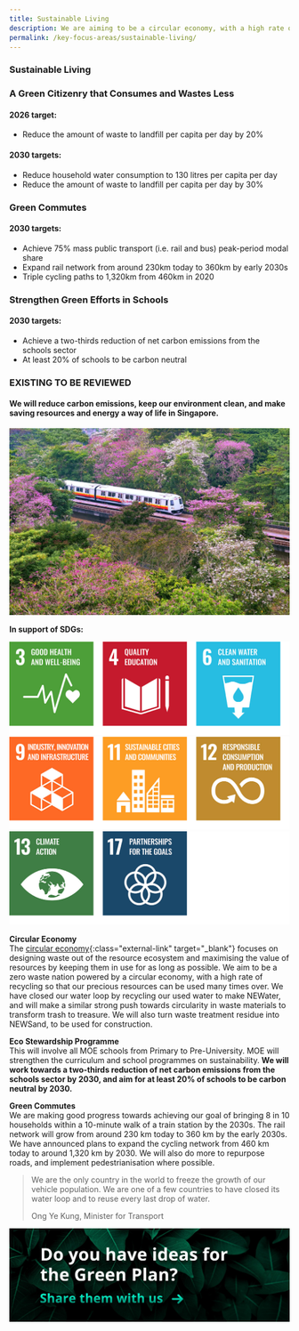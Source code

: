 ```yaml
---
title: Sustainable Living
description: We are aiming to be a circular economy, with a high rate of recycling and reuse. From recycling food to NEWSand, learn how the Singapore Green Plan 2030 will help us become a circular economy. 
permalink: /key-focus-areas/sustainable-living/
---
```


### Sustainable Living

### A Green Citizenry that Consumes and Wastes Less

#### 2026 target:
- Reduce the amount of waste to landfill per capita per day by 20%

#### 2030 targets:
- Reduce household water consumption to 130 litres per capita per day
- Reduce the amount of waste to landfill per capita per day by 30%

### Green Commutes

#### 2030 targets:
- Achieve 75% mass public transport (i.e. rail and bus) peak-period modal share
- Expand rail network from around 230km today to 360km by early 2030s
- Triple cycling paths to 1,320km from 460km in 2020

### Strengthen Green Efforts in Schools

#### 2030 targets:
- Achieve a two-thirds reduction of net carbon emissions from the schools sector
- At least 20% of schools to be carbon neutral



### EXISTING TO BE REVIEWED




#### We will reduce carbon emissions, keep our environment clean, and make saving resources and energy a way of life in Singapore. 

![Sustainable Living](/images/framework/framework_sustainableliving.jpg)

**In support of SDGs:**

<div class="sdg-container">
	<img class="sdg-image" src="/images/framework/sustainableliving_01.jpg" alt="3 4 6" />
	<img class="sdg-image" src="/images/framework/sustainableliving_02.jpg" alt="9 11 12" />
	<img class="sdg-image" src="/images/framework/sustainableliving_03.jpg" alt="13 17" />
	<div class="sdg-image"></div>
</div>

**Circular Economy**  
The [circular economy](https://www.towardszerowaste.gov.sg/zero-waste-masterplan/chapter2/circular-economy/#:~:text=Unlike%20the%20linear%20economy%2C%20the,for%20as%20long%20as%20possible.&text=Adopting%20a%20circular%20economy%20approach,Resiliences%E2%80%9D%20to%20sustain%20Singapore's%20future.){:class="external-link" target="_blank"} focuses on designing waste out of the resource ecosystem and maximising the value of resources by keeping them in use for as long as possible. We aim to be a zero waste nation powered by a circular economy, with a high rate of recycling so that our precious resources can be used many times over. We have closed our water loop by recycling our used water to make NEWater, and will make a similar strong push towards circularity in waste materials to transform trash to treasure. We will also turn waste treatment residue into NEWSand, to be used for construction.

**Eco Stewardship Programme**  
This will involve all MOE schools from Primary to Pre-University. MOE will strengthen the curriculum and school programmes on sustainability. **We will work towards a two-thirds reduction of net carbon emissions from the schools sector by 2030, and aim for at least 20% of schools to be carbon neutral by 2030.** 

**Green Commutes**  
We are making good progress towards achieving our goal of bringing 8 in 10 households within a 10-minute walk of a train station by the 2030s. The rail network will grow from around 230 km today to 360 km by the early 2030s. We have announced plans to expand the cycling network from 460 km today to around 1,320 km by 2030. We will also do more to repurpose roads, and implement pedestrianisation where possible.  

<!-- #### Initiatives For Schools And Students

**[The Environment Fund for Schools](https://www.cgs.gov.sg/docs/default-source/Resources/efs-web-page-contenta34c09d515f061ce946dff0000c37214.pdf){:class="external-link" target="_blank"} (EFS)**  
The EFS encourages MOE schools to champion environmental ownership and a pro-environment mind-set amongst students and the community by leading and organising environmental initiatives. 

**[School Green Awards](https://sec.org.sg/our-programmes/environmental-awards/){:class="external-link" target="_blank"} (SGA)**
The SGA serves as a platform for students to develop and showcase their environmental efforts, through customised activities which will help them gain a better understanding of the environment. -->

<blockquote>
  <p>We are the only country in the world to freeze the growth of our vehicle population. We are one of a few countries to have closed its water loop and to reuse every last drop of water.</p>
  <span class="author">Ong Ye Kung, Minister for Transport</span>
</blockquote>

[![Ideas](/images/framework/framework_ideas.jpg)](https://form.gov.sg/6013d365bedd790011bb9c86)
